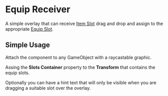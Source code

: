 # Equip Receiver
A simple overlay that can receive [Item Slot](item_slot.md) drag and drop and assign to the appropriate [Equip Slot](equip_slot.md).

## Simple Usage
Attach the component to any GameObject with a raycastable graphic.

Assing the **Slots Container** property to the **Transform** that contains the equip slots.

Optionally you can have a hint text that will only be visible when you are dragging a suitable slot over the overlay.
